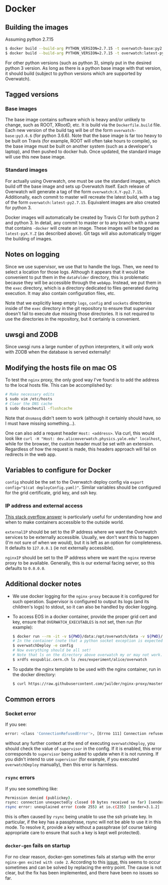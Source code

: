 # Docker

## Building the images

Assuming python 2.7.15

```bash
$ docker build --build-arg PYTHON_VERSION=2.7.15 -t overwatch-base:py2.7.15 -f Dockerfile.build .
$ docker build --build-arg PYTHON_VERSION=2.7.15 -t overwatch:latest-py2.7.15 -f Dockerfile .
```

For other python versions (such as python 3), simply put in the desired python 3 version. As long as there is
a python base image with that version, it should build (subject to python versions which are supported by
Overwatch).

## Tagged versions

### Base images

The base image contains software which is heavy and/or unlikely to change, such as ROOT, XRootD, etc. It is
build via the `Dockerfile.build` file. Each new version of the build tag will be of the form
`overwatch-base:py3.6.6` (for python 3.6.6). Note that the base image is far too heavy to be built on Travis
(for example, ROOT will often take hours to compile), so the base image must be built on another system (such
as a developer's laptop), and then pushed to docker hub. Once updated, the standard image will use this new
base image.

### Standard images

For actually using Overwatch, one must be use the standard images, which build off the base image and sets up
Overwatch itself. Each release of Overwatch will generate a tag of the form `overwatch:X.Y-py2.7.15`.
Additionally, each commit to master will recreate the latest build, with a tag of the form
`overwatch:latest-py2.7.15`. Equivalent images are also created for python 3.

Docker images will automatically be created by Travis CI for both python 2 and python 3. In detail, any commit
to master or to any branch with a name that contains `-docker` will create an image. These images will be
tagged as `latest-pyX.Y.Z` (as described above). Git tags will also automatically trigger the building of
images.

## Notes on logging

Since we use supervisor, we use that to handle the logs. Then, we need to select a location for those logs.
Although it appears that it would be convenient to put them in the `dataFolder` directory, this is problematic
because they will be accessible through the `webApp`. Instead, we put them in the `exec` directory, which is a
directory dedicated to files generated during execution. It may also contain configuration files, etc.

Note that we explicitly keep empty `logs`, `config` and `sockets` directories inside of the `exec` directory
in the git repository to ensure that supervisor doesn't fail to execute due missing those directories. It is
not required to use the directories in the repository, but it certainly is convenient.

## uwsgi and ZODB

Since uwsgi runs a large number of python interpreters, it will only work with ZODB when the database is
served externally!

## Modifying the hosts file on mac OS

To test the `nginx` proxy, the only good way I've found is to add the address to the local hosts file. This
can be accomplished by:

```bash
# Make necessary edits
$ sudo vim /etc/hosts
# Clear the DNS cache
$ sudo dscacheutil -flushcache
```

Note that `dnsmasq` didn't seem to work (although it certainly should have, so I must have missing
something...).

One can also add a request header `Host: <address>`. Via curl, this would look like `curl -H "Host:
dev.aliceoverwatch.physics.yale.edu" localhost`, while for the browser, the custom header must be set with an
extension. Regardless of how the request is made, this headers approach will fail on redirects in the web app.

## Variables to configure for Docker

`config` should be the set to the Overwatch deploy config via `export config="$(cat deployConfig.yaml)"`.
Similar variables should be configured for the grid certificate, grid key, and ssh key.

### IP address and external access

[This stack overflow answer](https://stackoverflow.com/a/24326540) is particularly useful for understanding
how and when to make containers accessible to the outside world.

`externalIP` should be set to the IP address where we want the Overwatch services to be externally accessible.
Usually, we don't want this to happen (I'm not sure of when we would), but it is left as an option for
completeness. It defaults to `127.0.0.1` (ie not externally accessible).

`nginxIP` should be set to the IP address where we want the `nginx` reverse proxy to be available. Generally,
this is our external facing server, so this defaults to `0.0.0.0`.

## Additional docker notes

- We use docker logging for the `nginx-proxy` because it is configured for such operation. Supervisor is
  configured to output its logs (and its children's logs) to stdout, so it can also be handled by docker
  logging.
- To access EOS in a docker container, provide the proper grid cert and key, ensure that
  `OVERWATCH_EXECUTABLES` is not set, then run (for example):

    ```bash
    $ docker run --rm -it -v ${PWD}/data:/opt/overwatch/data -v ${PWD}/overwatch:/opt/overwatch/overwatch -v ${PWD}/exec:/opt/overwatch/exec -e config -e gridCert -e gridKey rehlers/overwatch:latest-py3.6.6 /bin/bash
    # In the container (note that a python socket exception is expected)
    $ overwatchDeploy -e config
    # Now everything should be all set!
    # Note that ls on the directory above overwatch my or may not work...
    $ xrdfs eospublic.cern.ch ls /eos/experiment/alice/overwatch
    ```

- To update the nginx template to be used with the nginx container, run in the docker directory:

    ```bash
    $ curl https://raw.githubusercontent.com/jwilder/nginx-proxy/master/nginx.tmpl > nginxProxyGen.tmpl
    ```

## Common errors

### Socket error

If you see:

```bash
error: <class 'ConnectionRefusedError'>, [Errno 111] Connection refused: file: /usr/local/lib/python3.6/socket.py line: 713
```

without any further context at the end of executing `overwatchDeploy`, you should check the value of
`supervisor` in the config. If it is enabled, this error corresponds to `supervisor` being asked to update
when it is not running. If you didn't intend to use `supervisor` (for example, if you executed
`overwatchDeploy` manually), then this error is harmless.

### `rsync` errors

If you see something like:

```bash
Permission denied (publickey).
rsync: connection unexpectedly closed (0 bytes received so far) [sender]
rsync error: unexplained error (code 255) at io.c(235) [sender=3.1.2]
```

this is often caused by `rsync` being unable to use the ssh private key. In particular, if the key has a
passphrase, rsync will not be able to use it in this mode. To resolve it, provide a key without a passphrase
(of course taking appropriate care to ensure that such a key is kept well protected).

### `docker-gen` fails on startup

For no clear reason, docker-gen sometimes fails at startup with the error `nginx-gen exited with code 2`.
According to this [issue](https://github.com/jwilder/docker-gen/issues/201#issuecomment-227990877), this seems
to occur sometimes and can be solved by replacing the entry point. The cause is not clear, but the fix has
been implemented, and there have been no issues so far.
